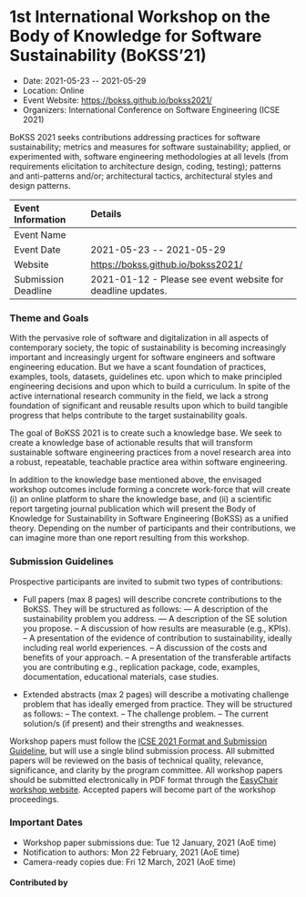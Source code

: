 # 1st International Workshop on the Body of Knowledge for Software Sustainability (BoKSS’21)

- Date: 2021-05-23 -- 2021-05-29
- Location: Online
- Event Website: https://bokss.github.io/bokss2021/
- Organizers: International Conference on Software Engineering (ICSE 2021)
			   
<!-- deck text start -->
BoKSS 2021 seeks contributions addressing practices for software sustainability; metrics and measures for software sustainability; applied, or experimented with, software engineering methodologies at all levels (from requirements elicitation to architecture design, coding, testing); patterns and anti-patterns and/or; architectural tactics, architectural styles and design patterns.
<!-- deck text end -->

Event Information | Details
:--- | :---			   
Event Name |
Event Date | 2021-05-23 -- 2021-05-29
Website | https://bokss.github.io/bokss2021/
Submission Deadline | 2021-01-12 - Please see event website for deadline updates.

### Theme and Goals

With the pervasive role of software and digitalization in all aspects of contemporary society, the topic of sustainability is becoming increasingly important and increasingly urgent for software engineers and software engineering education. But we have a scant foundation of practices, examples, tools, datasets, guidelines etc. upon which to make principled engineering decisions and upon which to build a curriculum. In spite of the active international research community in the field, we lack a strong foundation of significant and reusable results upon which to build tangible progress that helps contribute to the target sustainability goals.

The goal of BoKSS 2021 is to create such a knowledge base. We seek to create a knowledge base of actionable results that will transform sustainable software engineering practices from a novel research area into a robust, repeatable, teachable practice area within software engineering.

In addition to the knowledge base mentioned above, the envisaged workshop outcomes include forming a concrete work-force that will create (i) an online platform to share the knowledge base, and (ii) a scientific report targeting journal publication which will present the Body of Knowledge for Sustainability in Software Engineering (BoKSS) as a unified theory. Depending on the number of participants and their contributions, we can imagine more than one report resulting from this workshop.

### Submission Guidelines
Prospective participants are invited to submit two types of contributions:

  * Full papers (max 8 pages) will describe concrete contributions to the BoKSS. They will be structured as follows: — A description of the sustainability problem you address. — A description of the SE solution you propose. – A discussion of how results are measurable (e.g., KPIs). – A presentation of the evidence of contribution to sustainability, ideally including real world experiences. – A discussion of the costs and benefits of your approach. – A presentation of the transferable artifacts you are contributing e.g., replication package, code, examples, documentation, educational materials, case studies.

  * Extended abstracts (max 2 pages) will describe a motivating challenge problem that has ideally emerged from practice. They will be structured as follows: – The context. – The challenge problem. – The current solution/s (if present) and their strengths and weaknesses.

Workshop papers must follow the [ICSE 2021 Format and Submission Guideline](https://conf.researchr.org/track/icse-2021/icse-2021-papers#Call-for-Papers), but will use a single blind submission process. All submitted papers will be reviewed on the basis of technical quality, relevance, significance, and clarity by the program committee. All workshop papers should be submitted electronically in PDF format through the [EasyChair workshop website](https://easychair.org/account/signin?l=wrm8iRFkbfkllvvNz0zzhW#). Accepted papers will become part of the workshop proceedings.

### Important Dates
  * Workshop paper submissions due: Tue 12 January, 2021 (AoE time)
  * Notification to authors: Mon 22 February, 2021 (AoE time)
  * Camera-ready copies due: Fri 12 March, 2021 (AoE time)

#### Contributed by 

<!---
Publish: no
Categories: Collaboration
Topics: conferences and workshops
Level: 2
Prerequisites: default
Aggregate: none
--->
